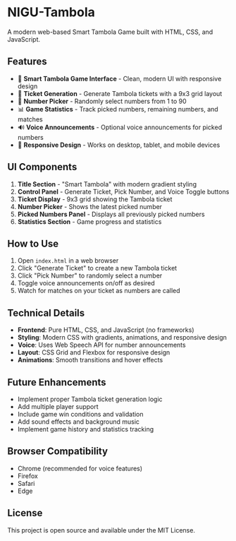 # NIGU-Tambola

A modern web-based Smart Tambola Game built with HTML, CSS, and JavaScript.

## Features

- 🎯 **Smart Tambola Game Interface** - Clean, modern UI with responsive design
- 🎫 **Ticket Generation** - Generate Tambola tickets with a 9x3 grid layout
- 🎲 **Number Picker** - Randomly select numbers from 1 to 90
- 📊 **Game Statistics** - Track picked numbers, remaining numbers, and matches
- 🔊 **Voice Announcements** - Optional voice announcements for picked numbers
- 📱 **Responsive Design** - Works on desktop, tablet, and mobile devices

## UI Components

1. **Title Section** - "Smart Tambola" with modern gradient styling
2. **Control Panel** - Generate Ticket, Pick Number, and Voice Toggle buttons
3. **Ticket Display** - 9x3 grid showing the Tambola ticket
4. **Number Picker** - Shows the latest picked number
5. **Picked Numbers Panel** - Displays all previously picked numbers
6. **Statistics Section** - Game progress and statistics

## How to Use

1. Open `index.html` in a web browser
2. Click "Generate Ticket" to create a new Tambola ticket
3. Click "Pick Number" to randomly select a number
4. Toggle voice announcements on/off as desired
5. Watch for matches on your ticket as numbers are called

## Technical Details

- **Frontend**: Pure HTML, CSS, and JavaScript (no frameworks)
- **Styling**: Modern CSS with gradients, animations, and responsive design
- **Voice**: Uses Web Speech API for number announcements
- **Layout**: CSS Grid and Flexbox for responsive design
- **Animations**: Smooth transitions and hover effects

## Future Enhancements

- Implement proper Tambola ticket generation logic
- Add multiple player support
- Include game win conditions and validation
- Add sound effects and background music
- Implement game history and statistics tracking

## Browser Compatibility

- Chrome (recommended for voice features)
- Firefox
- Safari
- Edge

## License

This project is open source and available under the MIT License.